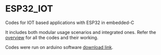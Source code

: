 # ESP32_IOT
Codes for IOT based applications with ESP32 in embedded-C

It includes both modular usage scenarios and integrated ones.
Refer the [overview](Overview.pdf) for all the codes and their working.

Codes were run on arduino software [download link](https://www.arduino.cc/en/software).
